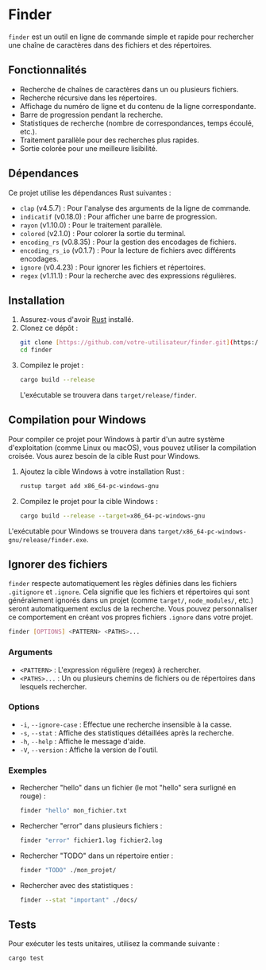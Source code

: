 # Finder

`finder` est un outil en ligne de commande simple et rapide pour rechercher une chaîne de caractères dans des fichiers et des répertoires.

## Fonctionnalités

- Recherche de chaînes de caractères dans un ou plusieurs fichiers.
- Recherche récursive dans les répertoires.
- Affichage du numéro de ligne et du contenu de la ligne correspondante.
- Barre de progression pendant la recherche.
- Statistiques de recherche (nombre de correspondances, temps écoulé, etc.).
- Traitement parallèle pour des recherches plus rapides.
- Sortie colorée pour une meilleure lisibilité.

## Dépendances

Ce projet utilise les dépendances Rust suivantes :

- `clap` (v4.5.7) : Pour l'analyse des arguments de la ligne de commande.
- `indicatif` (v0.18.0) : Pour afficher une barre de progression.
- `rayon` (v1.10.0) : Pour le traitement parallèle.
- `colored` (v2.1.0) : Pour colorer la sortie du terminal.
- `encoding_rs` (v0.8.35) : Pour la gestion des encodages de fichiers.
- `encoding_rs_io` (v0.1.7) : Pour la lecture de fichiers avec différents encodages.
- `ignore` (v0.4.23) : Pour ignorer les fichiers et répertoires.
- `regex` (v1.11.1) : Pour la recherche avec des expressions régulières.

## Installation

1.  Assurez-vous d'avoir [Rust](https://www.rust-lang.org/tools/install) installé.
2.  Clonez ce dépôt :
    ```sh
    git clone [https://github.com/votre-utilisateur/finder.git](https://github.com/cederig/finder.git)
    cd finder
    ```
3.  Compilez le projet :
    ```sh
    cargo build --release
    ```
    L'exécutable se trouvera dans `target/release/finder`.

## Compilation pour Windows

Pour compiler ce projet pour Windows à partir d'un autre système d'exploitation (comme Linux ou macOS), vous pouvez utiliser la compilation croisée. Vous aurez besoin de la cible Rust pour Windows.

1.  Ajoutez la cible Windows à votre installation Rust :
    ```sh
    rustup target add x86_64-pc-windows-gnu
    ```

2.  Compilez le projet pour la cible Windows :
    ```sh
    cargo build --release --target=x86_64-pc-windows-gnu
    ```

L'exécutable pour Windows se trouvera dans `target/x86_64-pc-windows-gnu/release/finder.exe`.

## Ignorer des fichiers

`finder` respecte automatiquement les règles définies dans les fichiers `.gitignore` et `.ignore`. Cela signifie que les fichiers et répertoires qui sont généralement ignorés dans un projet (comme `target/`, `node_modules/`, etc.) seront automatiquement exclus de la recherche. Vous pouvez personnaliser ce comportement en créant vos propres fichiers `.ignore` dans votre projet.

```sh
finder [OPTIONS] <PATTERN> <PATHS>...
```

### Arguments

-   `<PATTERN>` : L'expression régulière (regex) à rechercher.
-   `<PATHS>...` : Un ou plusieurs chemins de fichiers ou de répertoires dans lesquels rechercher.

### Options

-   `-i`, `--ignore-case` : Effectue une recherche insensible à la casse.
-   `-s`, `--stat` : Affiche des statistiques détaillées après la recherche.
-   `-h`, `--help` : Affiche le message d'aide.
-   `-V`, `--version` : Affiche la version de l'outil.

### Exemples

-   Rechercher "hello" dans un fichier (le mot "hello" sera surligné en rouge) :
    ```sh
    finder "hello" mon_fichier.txt
    ```

-   Rechercher "error" dans plusieurs fichiers :
    ```sh
    finder "error" fichier1.log fichier2.log
    ```

-   Rechercher "TODO" dans un répertoire entier :
    ```sh
    finder "TODO" ./mon_projet/
    ```

-   Rechercher avec des statistiques :
    ```sh
    finder --stat "important" ./docs/
    ```

## Tests

Pour exécuter les tests unitaires, utilisez la commande suivante :

```sh
cargo test
```

